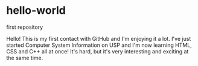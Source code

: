 # hello-world
first repository 

Hello! This is my first contact with GitHub and I'm enjoying it a lot. I've just started Computer System Information on USP and I'm now learning HTML, CSS and C++ all at once! It's hard, but it's very interesting and exciting at the same time.

